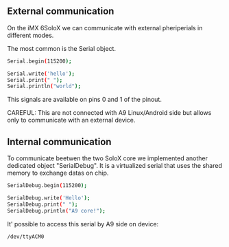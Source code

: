 ## External communication
On the iMX 6SoloX we can communicate with external pheriperials in different modes.

The most common is the Serial object. 

```bash
Serial.begin(115200);

Serial.write('hello');
Serial.print(" ");
Serial.println("world");
```

This signals are available on pins 0 and 1 of the pinout.

CAREFUL: This are not connected with A9 Linux/Android side but allows only to communicate with an external device. 

## Internal communication
To communicate beetwen the two SoloX core we implemented another dedicated object "SerialDebug".
It is a virtualized serial that uses the shared memory to exchange datas on chip.

```bash
SerialDebug.begin(115200);

SerialDebug.write('Hello');
SerialDebug.print(" ");
SerialDebug.println("A9 core!");
```

It' possible to access this serial by A9 side on device:
```bash
/dev/ttyACM0
```

